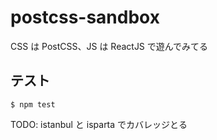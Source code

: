 # postcss-sandbox

CSS は PostCSS、JS は ReactJS で遊んでみてる

## テスト

```
$ npm test
```

TODO: istanbul と isparta でカバレッジとる
